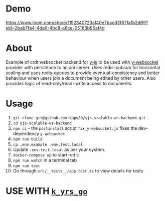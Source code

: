 # Demo
https://www.loom.com/share/f152340723af40e7bacd3f67fafb2d69?sid=2bab7fa4-4de0-4bc8-a6ce-05166b96af4d

# About
Example of crdt websocket backend for [y-js](https://github.com/yjs/yjs) to be used with [y-websocket](https://github.com/yjs/y-websocket) provider with persitence to an api server. Uses redis-pubsub for horizontal scaling and uses redis-queues to provide eventual-consistency and better behaviour when users join a document being edited by other users. Also provides logic of read-only/read+write access to documents.

# Usage
1. `git clone git@github.com:kapv89/yjs-scalable-ws-backend.git`
1. `cd yjs-scalable-ws-backend`
1. `npm ci` - the `postinstall` script `fix_y-websocket.js` fixes the dev-dependency `y-websocket`
1. `npm run build`
1. `cp .env.example .env.test.local`
1. Update `.env.test.local` as per your system.
1. `docker-compose up` to start redis
1. `npm run watch` in a terminal tab
1. `npm run test`
1. Go through `src/__tests__/app.test.ts` to view details for tests

# USE WITH [`k_yrs_go`](https://github.com/kapv89/k_yrs_go)